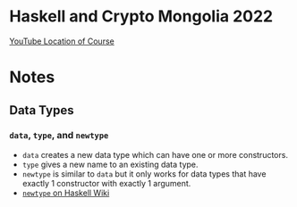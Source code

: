 # Haskell and Crypto Mongolia 2022

[YouTube Location of Course](https://www.youtube.com/playlist?list=PLJ3w5xyG4JWmBVIigNBytJhvSSfZZzfTm)

# Notes

## Data Types

### `data`, `type`, and `newtype`

- `data` creates a new data type which can have one or more constructors.
- `type` gives a new name to an existing data type.
- `newtype` is similar to `data` but it only works for data types that have exactly 1 constructor with exactly 1 argument.
- [`newtype` on Haskell Wiki](https://wiki.haskell.org/Newtype)
